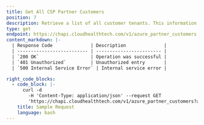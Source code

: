 ```yaml
---
title: Get All CSP Partner Customers
position: 7
description: Retrieve a list of all customer tenants. This information is retrieved from the Azure Portal.
type: get
endpoint: https://chapi.cloudhealthtech.com/v1/azure_partner_customers
content_markdown: |-
  | Response Code              | Description              |
  | -------------------------- | ------------------------ |
  | `200 OK`                   | Operation was successful |
  | `401 Unauthorized`         | Unauthorized entry       |
  | `500 Internal Service Error` | Internal service error |

right_code_blocks:
  - code_block: |-
      curl -d
        -H 'Content-Type: application/json' --request GET 
        'https://chapi.cloudhealthtech.com/v1/azure_partner_customers?api_key=<your_api_key>'
    title: Sample Request
    language: bash
---
```

